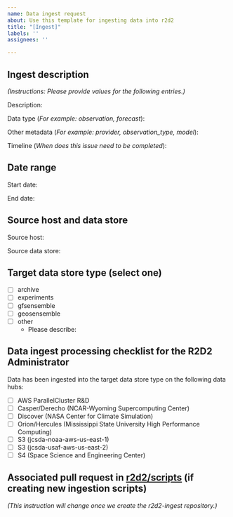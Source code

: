 ```yaml
---
name: Data ingest request
about: Use this template for ingesting data into r2d2
title: "[Ingest]"
labels: ''
assignees: ''

---
```


## Ingest description

*(Instructions: Please provide values for the following entries.)*

Description: 

Data type (_For example: observation, forecast_):

Other metadata (_For example: provider, observation_type, model_): 

Timeline (_When does this issue need to be completed_):

## Date range

Start date: 

End date:

## Source host and data store

Source host: 

Source data store:

## Target data store type (select one) 

- [ ] archive
- [ ] experiments
- [ ] gfsensemble
- [ ] geosensemble
- [ ] other 
    - Please describe: 

## Data ingest processing checklist for the R2D2 Administrator

Data has been ingested into the target data store type on the following data hubs:

- [ ] AWS ParallelCluster R&D
- [ ] Casper/Derecho (NCAR-Wyoming Supercomputing Center)
- [ ] Discover (NASA Center for Climate Simulation)
- [ ] Orion/Hercules (Mississippi State University High Performance Computing)
- [ ] S3 (jcsda-noaa-aws-us-east-1)
- [ ] S3 (jcsda-usaf-aws-us-east-2)
- [ ] S4 (Space Science and Engineering Center)

## Associated pull request in [r2d2/scripts](https://github.com/JCSDA-internal/r2d2/tree/develop/scripts) (if creating new ingestion scripts)

*(This instruction will change once we create the r2d2-ingest repository.)*
